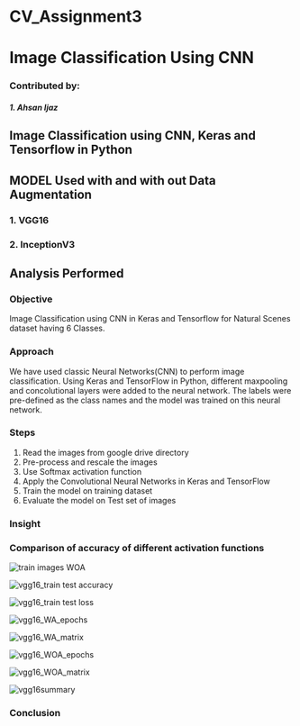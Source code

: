 # CV_Assignment3
# Image Classification Using CNN
### Contributed by: 
##### 1. Ahsan Ijaz
                
## Image Classification using CNN, Keras and Tensorflow in Python
## MODEL Used with and with out Data Augmentation 
### 1. VGG16
### 2. InceptionV3



## Analysis Performed

### Objective 
Image Classification using CNN in Keras and Tensorflow for Natural Scenes dataset having 6 Classes.


### Approach
We have used classic Neural Networks(CNN) to perform image classification. Using Keras and TensorFlow in Python, different maxpooling and concolutional layers were added to the neural network. The labels were pre-defined as the class names and the model was trained on this neural network.

### Steps
1. Read the images from google drive directory
2. Pre-process and rescale the images
3. Use Softmax activation function
4. Apply the Convolutional Neural Networks in Keras and TensorFlow
5. Train the model on training dataset
6. Evaluate the model on Test set of images

### Insight
### Comparison of accuracy of different activation functions

![train images WOA](https://user-images.githubusercontent.com/72271559/103927384-1957bc80-513c-11eb-9de2-367fb82c8ca2.PNG)
 

![vgg16_train test accuracy](https://user-images.githubusercontent.com/72271559/103927680-908d5080-513c-11eb-8ff1-17e667cd2a8e.PNG)


![vgg16_train test loss](https://user-images.githubusercontent.com/72271559/103927758-aef34c00-513c-11eb-9ba4-032a7f5d81c4.PNG)


![vgg16_WA_epochs](https://user-images.githubusercontent.com/72271559/103927813-c03c5880-513c-11eb-861a-866f5f90ee07.PNG)


![vgg16_WA_matrix](https://user-images.githubusercontent.com/72271559/103927836-c7636680-513c-11eb-9685-2cabe6e2fcb5.PNG)


![vgg16_WOA_epochs](https://user-images.githubusercontent.com/72271559/103927858-cdf1de00-513c-11eb-9eda-d6d5320359ce.PNG)


![vgg16_WOA_matrix](https://user-images.githubusercontent.com/72271559/103927879-d6e2af80-513c-11eb-88b5-d920245136cd.PNG)


![vgg16summary](https://user-images.githubusercontent.com/72271559/103927906-e235db00-513c-11eb-864a-d18be9c2349d.PNG)

### Conclusion

